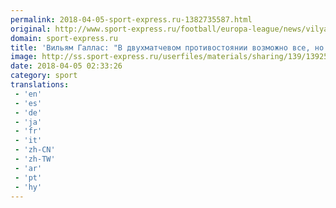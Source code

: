 ```yaml
---
permalink: 2018-04-05-sport-express.ru-1382735587.html
original: http://www.sport-express.ru/football/europa-league/news/vilyam-gallas-v-dvuhmatchevom-protivostoyanii-vozmozhno-vse-no-favoritom-yavlyaetsya-arsenal-1392520/
domain: sport-express.ru
title: 'Вильям Галлас: "В двухматчевом противостоянии возможно все, но фаворитом является "Арсенал"'
image: http://ss.sport-express.ru/userfiles/materials/sharing/139/1392520.jpg
date: 2018-04-05 02:33:26
category: sport
translations: 
 - 'en'
 - 'es'
 - 'de'
 - 'ja'
 - 'fr'
 - 'it'
 - 'zh-CN'
 - 'zh-TW'
 - 'ar'
 - 'pt'
 - 'hy'
---
```


